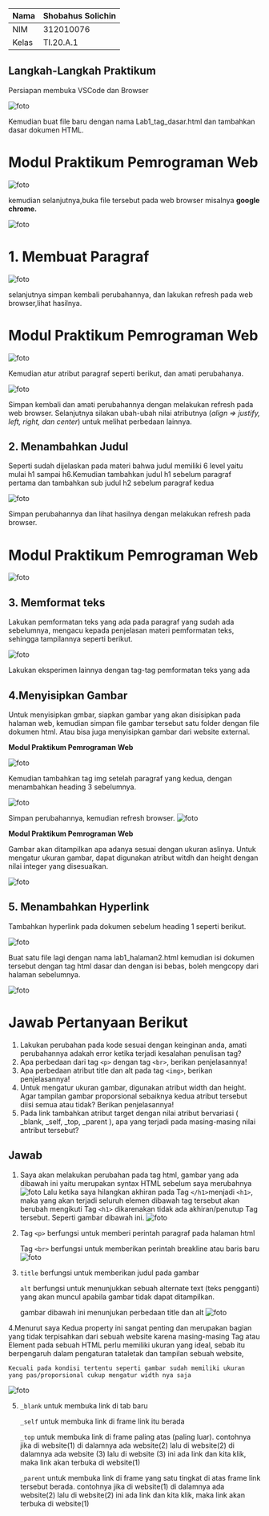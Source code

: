 | Nama      | Shobahus Solichin  |
| ----------- | ----------- |
| NIM     | 312010076       |
| Kelas   | TI.20.A.1        |

## **Langkah-Langkah Praktikum**

Persiapan membuka VSCode dan Browser

![foto](foto/foto1.png)

Kemudian buat file baru dengan nama Lab1_tag_dasar.html dan tambahkan dasar dokumen HTML. 

# Modul Praktikum Pemrograman Web

![foto](foto/foto2.png)

kemudian selanjutnya,buka file tersebut pada web browser misalnya **google chrome.** 

![foto](foto/foto3.png)

# **1. Membuat Paragraf**

![foto](foto/foto4.png)

selanjutnya simpan kembali perubahannya, dan lakukan refresh pada web browser,lihat hasilnya.

# Modul Praktikum Pemrograman Web

![foto](foto/foto5.png)

Kemudian atur atribut paragraf seperti berikut, dan amati perubahanya.

![foto](foto/foto6.png)

Simpan kembali dan amati perubahannya dengan melakukan refresh pada web browser. 
Selanjutnya silakan ubah-ubah nilai atributnya (*align => justify, left, right, dan center*) untuk melihat perbedaan lainnya. 

## **2. Menambahkan Judul**
Seperti sudah dijelaskan pada materi bahwa judul memiliki 6 level yaitu mulai h1 sampai h6.Kemudian tambahkan judul h1 sebelum paragraf pertama dan tambahkan sub judul h2 sebelum paragraf kedua

![foto](foto/foto9.png)

Simpan perubahannya dan lihat hasilnya dengan melakukan refresh pada browser.

# **Modul Praktikum Pemrograman Web**

![foto](foto/foto8.png)

## **3. Memformat teks**
Lakukan pemformatan teks yang ada pada paragraf yang sudah ada sebelumnya, mengacu kepada penjelasan materi pemformatan teks, sehingga tampilannya seperti berikut.

![foto](foto/foto10.png)

Lakukan eksperimen lainnya dengan tag-tag pemformatan teks yang ada

## **4.Menyisipkan Gambar**
Untuk menyisipkan gmbar, siapkan gambar yang akan disisipkan pada halaman web, kemudian simpan file gambar tersebut satu folder dengan file dokumen html. Atau bisa juga menyisipkan gambar dari website external.

**Modul Praktikum Pemrograman Web**

![foto](foto/foto11.png)

Kemudian tambahkan tag img setelah paragraf yang kedua, dengan menambahkan heading 3 sebelumnya.

![foto](foto/foto13.png)

Simpan perubahannya, kemudian refresh browser.
![foto](foto/foto12.png)

**Modul Praktikum Pemrograman Web**

Gambar akan ditampilkan apa adanya sesuai dengan ukuran aslinya. Untuk mengatur ukuran gambar, dapat digunakan atribut witdh dan height dengan nilai integer yang disesuaikan.

![foto](foto/foto14.png)

## **5. Menambahkan Hyperlink**

Tambahkan hyperlink pada dokumen sebelum heading 1 seperti berikut.

![foto](foto/foto15.png)

Buat satu file lagi dengan nama lab1_halaman2.html kemudian isi dokumen tersebut dengan tag html dasar dan dengan isi bebas, boleh mengcopy dari halaman sebelumnya.

![foto](foto/foto17.png)

# **Jawab Pertanyaan Berikut**

1. Lakukan perubahan pada kode sesuai dengan keinginan anda, amati perubahannya adakah 
error ketika terjadi kesalahan penulisan tag?
2. Apa perbedaan dari tag `<p>` dengan tag `<br>`, berikan penjelasannya!
3. Apa perbedaan atribut title dan alt pada tag `<img>`, berikan penjelasannya!
4. Untuk mengatur ukuran gambar, digunakan atribut width dan height. Agar tampilan gambar 
proporsional sebaiknya kedua atribut tersebut diisi semua atau tidak? Berikan penjelasannya!
5. Pada link tambahkan atribut target dengan nilai atribut bervariasi ( _blank, _self, _top, 
_parent ), apa yang terjadi pada masing-masing nilai antribut tersebut?

## Jawab
1. Saya akan melakukan perubahan pada tag html, gambar yang ada dibawah ini yaitu merupakan syntax HTML sebelum saya merubahnya
![foto](foto/foto18.png "before")
Lalu ketika saya hilangkan akhiran pada Tag `</h1>`menjadi `<h1>`, maka yang akan terjadi seluruh elemen dibawah tag tersebut akan berubah mengikuti Tag `<h1>` dikarenakan tidak ada akhiran/penutup Tag tersebut. 
Seperti gambar dibawah ini.
![foto](foto/foto19.png "after")

2. Tag `<p>` berfungsi untuk memberi perintah paragraf pada halaman html

	Tag `<br>` berfungsi untuk memberikan perintah breakline atau baris baru
![foto](foto/foto20.png "paragraf & br")

3. `title` berfungsi untuk memberikan judul pada gambar

	`alt` berfungsi untuk menunjukkan sebuah alternate text (teks pengganti) yang akan muncul apabila gambar tidak dapat ditampilkan.

	gambar dibawah ini menunjukan perbedaan title dan alt
![foto](foto/foto21.png "alt title")

4.Menurut saya Kedua property ini sangat penting dan merupakan bagian yang tidak terpisahkan dari sebuah website karena masing-masing Tag atau Element pada sebuah HTML perlu memiliki ukuran yang ideal, sebab itu berpengaruh dalam pengaturan tataletak dan tampilan sebuah website,

	Kecuali pada kondisi tertentu seperti gambar sudah memiliki ukuran yang pas/proporsional cukup mengatur width nya saja
![foto](foto/foto22.png)  

5. `_blank` untuk membuka link di tab baru

	`_self` untuk membuka link di frame link itu berada

	`_top` untuk membuka link di frame paling atas (paling luar).  contohnya jika di website(1) di dalamnya ada website(2) lalu di website(2) di dalamnya ada website (3) lalu di website (3) ini ada link dan kita klik, maka link akan terbuka di website(1)

	`_parent` untuk membuka link di frame yang satu tingkat di atas frame link tersebut berada. contohnya jika di website(1) di dalamnya ada website(2) lalu di website(2) ini ada link dan kita klik, maka link akan terbuka di website(1)
